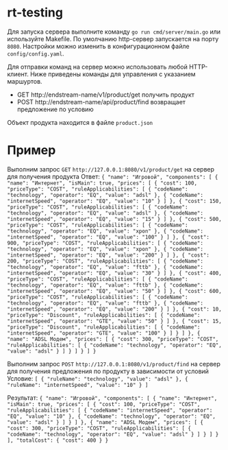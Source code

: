 # rt-testing

Для запуска сервера выполните команду `go run cmd/server/main.go` или используйте Makefile.
По умолчанию http-сервер запускается на порту `8080`. Настройки можно изменить в конфигурационном файле `config/config.yaml`.

Для отправки команд на сервер можно использовать любой HTTP-клиент.
Ниже приведены  команды для управления с указанием маршуртов. 
  

* GET     http://endstream-name/v1/product/get              получить продукт 
* POST    http://endstream-name/api/product/find            возвращает предложение по условию

Объект продукта находится в файле `product.json` 

# Пример
Выполним запрос `GET` `http://127.0.0.1:8080/v1/product/get` на сервер для получения продукта
Ответ: 
`{
    "name": "Игровой",
    "components": [
        {
            "name": "Интернет",
            "isMain": true,
            "prices": [
                {
                    "cost": 100,
                    "priceType": "COST",
                    "ruleApplicabilities": [
                        {
                            "codeName": "technology",
                            "operator": "EQ",
                            "value": "adsl"
                        },
                        {
                            "codeName": "internetSpeed",
                            "operator": "EQ",
                            "value": "10"
                        }
                    ]
                },
                {
                    "cost": 150,
                    "priceType": "COST",
                    "ruleApplicabilities": [
                        {
                            "codeName": "technology",
                            "operator": "EQ",
                            "value": "adsl"
                        },
                        {
                            "codeName": "internetSpeed",
                            "operator": "EQ",
                            "value": "15"
                        }
                    ]
                },
                {
                    "cost": 500,
                    "priceType": "COST",
                    "ruleApplicabilities": [
                        {
                            "codeName": "technology",
                            "operator": "EQ",
                            "value": "xpon"
                        },
                        {
                            "codeName": "internetSpeed",
                            "operator": "EQ",
                            "value": "100"
                        }
                    ]
                },
                {
                    "cost": 900,
                    "priceType": "COST",
                    "ruleApplicabilities": [
                        {
                            "codeName": "technology",
                            "operator": "EQ",
                            "value": "xpon"
                        },
                        {
                            "codeName": "internetSpeed",
                            "operator": "EQ",
                            "value": "200"
                        }
                    ]
                },
                {
                    "cost": 200,
                    "priceType": "COST",
                    "ruleApplicabilities": [
                        {
                            "codeName": "technology",
                            "operator": "EQ",
                            "value": "fttb"
                        },
                        {
                            "codeName": "internetSpeed",
                            "operator": "EQ",
                            "value": "30"
                        }
                    ]
                },
                {
                    "cost": 400,
                    "priceType": "COST",
                    "ruleApplicabilities": [
                        {
                            "codeName": "technology",
                            "operator": "EQ",
                            "value": "fttb"
                        },
                        {
                            "codeName": "internetSpeed",
                            "operator": "EQ",
                            "value": "50"
                        }
                    ]
                },
                {
                    "cost": 600,
                    "priceType": "COST",
                    "ruleApplicabilities": [
                        {
                            "codeName": "technology",
                            "operator": "EQ",
                            "value": "fttb"
                        },
                        {
                            "codeName": "internetSpeed",
                            "operator": "EQ",
                            "value": "200"
                        }
                    ]
                },
                {
                    "cost": 10,
                    "priceType": "Discount",
                    "ruleApplicabilities": [
                        {
                            "codeName": "internetSpeed",
                            "operator": "GTE",
                            "value": "50"
                        }
                    ]
                },
                {
                    "cost": 15,
                    "priceType": "Discount",
                    "ruleApplicabilities": [
                        {
                            "codeName": "internetSpeed",
                            "operator": "GTE",
                            "value": "100"
                        }
                    ]
                }
            ]
        },
        {
            "name": "ADSL Модем",
            "prices": [
                {
                    "cost": 300,
                    "priceType": "COST",
                    "ruleApplicabilities": [
                        {
                            "codeName": "technology",
                            "operator": "EQ",
                            "value": "adsl"
                        }
                    ]
                }
            ]
        }
    ]
}`

Выполним запрос `POST` `http://127.0.0.1:8080/v1/product/find` на сервер для получения предложения по продукту в зависимости от условий
Условие: 
`[
  {
    "ruleName": "technology",
    "value": "adsl"
  },
  {
    "ruleName": "internetSpeed",
    "value": "10"
  }
]`

Результат:
`{
    "name": "Игровой",
    "components": [
        {
            "name": "Интернет",
            "isMain": true,
            "prices": [
                {
                    "cost": 100,
                    "priceType": "COST",
                    "ruleApplicabilities": [
                        {
                            "codeName": "internetSpeed",
                            "operator": "EQ",
                            "value": "10"
                        },
                        {
                            "codeName": "technology",
                            "operator": "EQ",
                            "value": "adsl"
                        }
                    ]
                }
            ]
        },
        {
            "name": "ADSL Модем",
            "prices": [
                {
                    "cost": 300,
                    "priceType": "COST",
                    "ruleApplicabilities": [
                        {
                            "codeName": "technology",
                            "operator": "EQ",
                            "value": "adsl"
                        }
                    ]
                }
            ]
        }
    ],
    "totalCost": {
        "cost": 400
    }
}`
